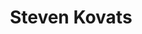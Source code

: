 ---
title:  "Steven Kovats"
metadate: "hide"
categories: [ Organisator, Berlin, Graphics ]
image: "/assets/images/steven.jpg"
---